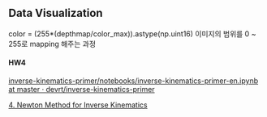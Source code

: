 ## Data Visualization

color = (255*(depthmap/color_max)).astype(np.uint16)
이미지의 범위를 0 ~ 255로 mapping 해주는 과정

#### HW4
[inverse-kinematics-primer/notebooks/inverse-kinematics-primer-en.ipynb at master · devrt/inverse-kinematics-primer](https://github.com/devrt/inverse-kinematics-primer/blob/master/notebooks/inverse-kinematics-primer-en.ipynb)

[4. Newton Method for Inverse Kinematics](https://grace7040.tistory.com/95)

